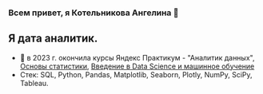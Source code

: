 ### Всем привет, я Котельникова Ангелина 👋

## Я дата аналитик. 

- 🌱 в 2023 г. окончила курсы Яндекс Практикум - "Аналитик данных", [Основы статистики](https://stepik.org/cert/2052054), [Введение в Data Science и машинное обучение](https://stepik.org/cert/2132243) 
- Стек: SQL, Python, Pandas, Matplotlib, Seaborn, Plotly, NumPy, SciPy, Tableau. 
